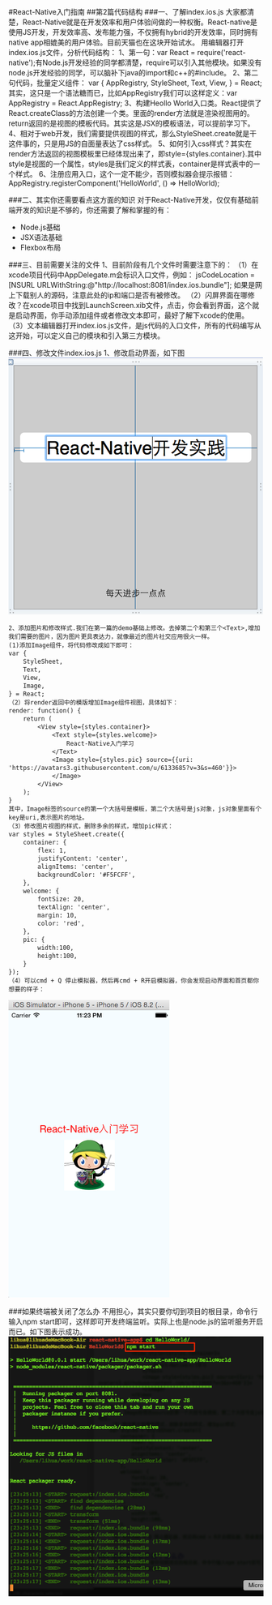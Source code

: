 #React-Native入门指南
##第2篇代码结构
###一、了解index.ios.js
	大家都清楚，React-Native就是在开发效率和用户体验间做的一种权衡。React-native是使用JS开发，开发效率高、发布能力强，不仅拥有hybrid的开发效率，同时拥有native app相媲美的用户体验。目前天猫也在这块开始试水。
	用编辑器打开index.ios.js文件，分析代码结构：
	1、第一句：var React = require('react-native');有Node.js开发经验的同学都清楚，require可以引入其他模块。如果没有node.js开发经验的同学，可以脑补下java的import和c++的#include。
	2、第二句代码，批量定义组件：
	var {
		AppRegistry,
		StyleSheet,
		Text,
		View,
	} = React;
	其实，这只是一个语法糖而已，比如AppRegistry我们可以这样定义：var AppRegistry = React.AppRegistry;
	3、构建Heollo World入口类。React提供了React.createClass的方法创建一个类。里面的render方法就是渲染视图用的。return返回的是视图的模板代码。其实这是JSX的模板语法，可以提前学习下。
	4、相对于web开发，我们需要提供视图的样式，那么StyleSheet.create就是干这件事的，只是用JS的自面量表达了css样式。
	5、如何引入css样式？其实在render方法返回的视图模板里已经体现出来了，即style={styles.container}.其中style是视图的一个属性，styles是我们定义的样式表，container是样式表中的一个样式。
	6、注册应用入口，这个一定不能少，否则模拟器会提示报错：
		AppRegistry.registerComponent('HelloWorld', () => HelloWorld);
	
	
###二、其实你还需要看点这方面的知识
	对于React-Native开发，仅仅有基础前端开发的知识是不够的，你还需要了解和掌握的有：
* Node.js基础
* JSX语法基础
* Flexbox布局

###三、目前需要关注的文件
	1、目前阶段有几个文件时需要注意下的：
	（1）在xcode项目代码中AppDelegate.m会标识入口文件，例如：
	jsCodeLocation = [NSURL URLWithString:@"http://localhost:8081/index.ios.bundle"];
	如果是网上下载别人的源码，注意此处的ip和端口是否有被修改。
	（2）闪屏界面在哪修改？在xcode项目中找到LaunchScreen.xib文件，点击，你会看到界面，这个就是启动界面，你手动添加组件或者修改文本即可，最好了解下xcode的使用。
	（3）文本编辑器打开index.ios.js文件，是js代码的入口文件，所有的代码编写从这开始，可以定义自己的模块和引入第三方模块。

###四、修改文件index.ios.js
	1、修改启动界面，如下图
![启动界面](2_1.png)

	2、添加图片和修改样式.我们在第一篇的demo基础上修改。去掉第二个和第三个<Text>,增加我们需要的图片，因为图片更具表达力，就像最近的图片社交应用很火一样。
	(1)添加Image组件，将代码修改成如下即可：
	var {
		StyleSheet,
		Text,
		View,
		Image,
	} = React;
	（2）将render返回中的模版增加Image组件视图，具体如下：
	render: function() {
    	return (
      		<View style={styles.container}>
        		<Text style={styles.welcome}>
          			React-Native入门学习
        		</Text>
        		<Image style={styles.pic} source={{uri: 'https://avatars3.githubusercontent.com/u/6133685?v=3&s=460'}}>
       			</Image>
      		</View>
    	);
    }
    其中，Image标签的source的第一个大括号是模板，第二个大括号是js对象，js对象里面有个key是uri,表示图片的地址。
    （3）修改图片视图的样式，删除多余的样式，增加pic样式：
    var styles = StyleSheet.create({
    	container: {
    		flex: 1,
    		justifyContent: 'center',
    		alignItems: 'center',
    		backgroundColor: '#F5FCFF',
    	},
    	welcome: {
    		fontSize: 20,
    		textAlign: 'center',
    		margin: 10,
    		color: 'red',
    	},
    	pic: {
    		width:100,
    		height:100,
    	}
    });
    （4）可以cmd + Q 停止模拟器，然后再cmd + R开启模拟器，你会发现启动界面和首页都你想要的样子：
 ![首页](2_2.png)
 
###如果终端被关闭了怎么办
	 不用担心，其实只要你切到项目的根目录，命令行输入npm start即可，这样即可开发终端监听。实际上也是node.js的监听服务开启而已。如下图表示成功。
 ![npm start](2_3.png)	
	
	
	